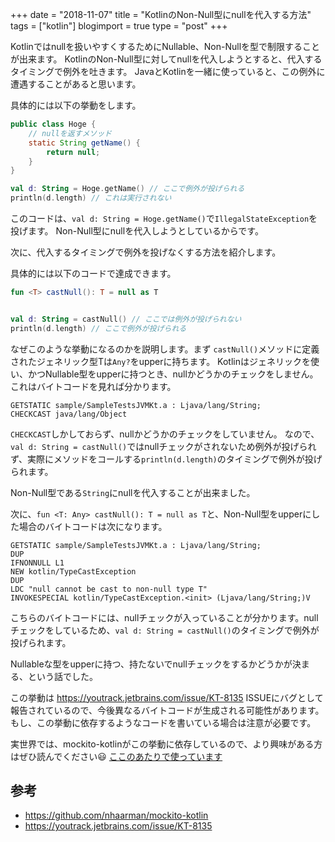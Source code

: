 +++
date = "2018-11-07"
title = "KotlinのNon-Null型にnullを代入する方法"
tags = ["kotlin"]
blogimport = true
type = "post"
+++

Kotlinではnullを扱いやすくするためにNullable、Non-Nullを型で制限することが出来ます。
KotlinのNon-Null型に対してnullを代入しようとすると、代入するタイミングで例外を吐きます。
JavaとKotlinを一緒に使っていると、この例外に遭遇することがあると思います。

具体的には以下の挙動をします。

```java
public class Hoge {
    // nullを返すメソッド
    static String getName() {
        return null;
    }
}
```

```kotlin
val d: String = Hoge.getName() // ここで例外が投げられる
println(d.length) // これは実行されない
```

このコードは、`val d: String = Hoge.getName()`で`IllegalStateException`を投げます。
Non-Null型にnullを代入しようとしているからです。

次に、代入するタイミングで例外を投げなくする方法を紹介します。

具体的には以下のコードで達成できます。

```kotlin
fun <T> castNull(): T = null as T


val d: String = castNull() // ここでは例外が投げられない
println(d.length) // ここで例外が投げられる
```

なぜこのような挙動になるのかを説明します。まず `castNull()`メソッドに定義されたジェネリック型Tは`Any?`をupperに持ちます。
Kotlinはジェネリックを使い、かつNullable型をupperに持つとき、nullかどうかのチェックをしません。これはバイトコードを見れば分かります。

```
GETSTATIC sample/SampleTestsJVMKt.a : Ljava/lang/String;
CHECKCAST java/lang/Object
```

`CHECKCAST`しかしておらず、nullかどうかのチェックをしていません。
なので、`val d: String = castNull()`ではnullチェックがされないため例外が投げられず、実際にメソッドをコールする`println(d.length)`のタイミングで例外が投げられます。

Non-Null型である`String`にnullを代入することが出来ました。

次に、`fun <T: Any> castNull(): T = null as T`と、Non-Null型をupperにした場合のバイトコードは次になります。

```
GETSTATIC sample/SampleTestsJVMKt.a : Ljava/lang/String;
DUP
IFNONNULL L1
NEW kotlin/TypeCastException
DUP
LDC "null cannot be cast to non-null type T"
INVOKESPECIAL kotlin/TypeCastException.<init> (Ljava/lang/String;)V
```

こちらのバイトコードには、nullチェックが入っていることが分かります。nullチェックをしているため、`val d: String = castNull()`のタイミングで例外が投げられます。

Nullableな型をupperに持つ、持たないでnullチェックをするかどうかが決まる、という話でした。

この挙動は https://youtrack.jetbrains.com/issue/KT-8135 ISSUEにバグとして報告されているので、今後異なるバイトコードが生成される可能性があります。
もし、この挙動に依存するようなコードを書いている場合は注意が必要です。

実世界では、mockito-kotlinがこの挙動に依存しているので、より興味がある方はぜひ読んでください😃 [ここのあたりで使っています](https://github.com/nhaarman/mockito-kotlin/blob/2.x/mockito-kotlin/src/main/kotlin/com/nhaarman/mockitokotlin2/internal/CreateInstance.kt#L46)

## 参考

- https://github.com/nhaarman/mockito-kotlin
- https://youtrack.jetbrains.com/issue/KT-8135
